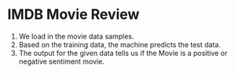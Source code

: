 # IMDB Movie Review

1. We load in the movie data samples.
2. Based on the training data, the machine predicts the test data.
3. The output for the given data tells us if the Movie is a 
   positive or negative sentiment movie.
 

